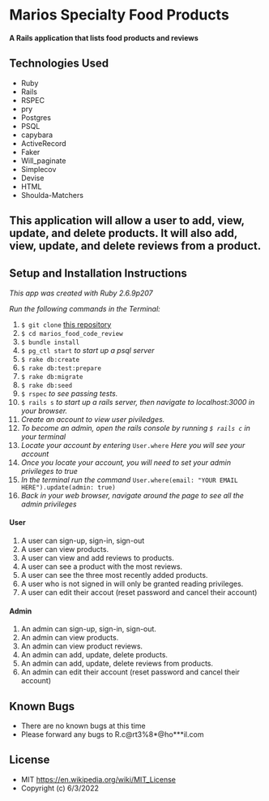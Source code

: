 # Marios Specialty Food Products

#### A Rails application that lists food products and reviews

## Technologies Used

* Ruby
* Rails
* RSPEC
* pry
* Postgres
* PSQL
* capybara
* ActiveRecord
* Faker
* Will_paginate
* Simplecov
* Devise
* HTML
* Shoulda-Matchers

## This application will allow a user to add, view, update, and delete products. It will also add, view, update, and delete reviews from a product.

## Setup and Installation Instructions
_This app was created with Ruby 2.6.9p207_

_Run the following commands in the Terminal:_

1. `$ git clone` [this repository](https://github.com/Rian-Carter/marios_food_codeReview.git)
2. `$ cd marios_food_code_review`
3. `$ bundle install`
4. `$ pg_ctl start` _to start up a psql server_
5. `$ rake db:create`
6. `$ rake db:test:prepare`
7. `$ rake db:migrate`
8. `$ rake db:seed`
9. `$ rspec` _to see passing tests._
10. `$ rails s` _to start up a rails server, then navigate to localhost:3000 in your browser._
11. _Create an account to view user piviledges._
12. _To become an admin, open the rails console by running `$ rails c` in your terminal_
13. _Locate your account by entering_ `User.where` _Here you will see your account_
14. _Once you locate your account, you will need to set your admin privileges to true_
15. _In the terminal run the command_ `User.where(email: "YOUR EMAIL HERE").update(admin: true)`
17. _Back in your web browser, navigate around the page to see all the admin privileges_

#### User

  1. A user can sign-up, sign-in, sign-out
  2. A user can view products.
  3. A user can view and add reviews to products.
  4. A user can see a product with the most reviews.
  5. A user can see the three most recently added products.
  6. A user who is not signed in will only be granted reading privileges.
  7. A user can edit their accout (reset password and cancel their account)

#### Admin

  1. An admin can sign-up, sign-in, sign-out.
  2. An admin can view products.
  3. An admin can view product reviews.
  4. An admin can add, update, delete products.
  5. An admin can add, update, delete reviews from products.
  6. An admin can edit their account (reset password and cancel their account)

## Known Bugs

* There are no known bugs at this time
* Please forward any bugs to R.c@rt3%8*@ho***il.com

## License

* MIT https://en.wikipedia.org/wiki/MIT_License
* Copyright (c) 6/3/2022
